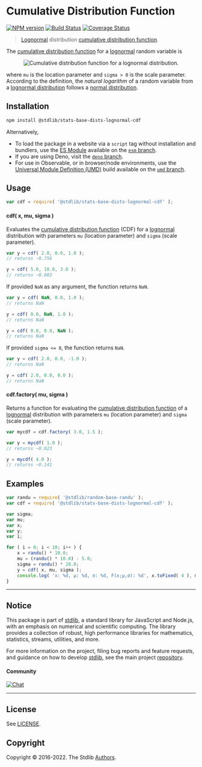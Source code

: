 <!--

@license Apache-2.0

Copyright (c) 2018 The Stdlib Authors.

Licensed under the Apache License, Version 2.0 (the "License");
you may not use this file except in compliance with the License.
You may obtain a copy of the License at

   http://www.apache.org/licenses/LICENSE-2.0

Unless required by applicable law or agreed to in writing, software
distributed under the License is distributed on an "AS IS" BASIS,
WITHOUT WARRANTIES OR CONDITIONS OF ANY KIND, either express or implied.
See the License for the specific language governing permissions and
limitations under the License.

-->

# Cumulative Distribution Function

[![NPM version][npm-image]][npm-url] [![Build Status][test-image]][test-url] [![Coverage Status][coverage-image]][coverage-url] <!-- [![dependencies][dependencies-image]][dependencies-url] -->

> [Lognormal][lognormal-distribution] distribution [cumulative distribution function][cdf].

<section class="intro">

The [cumulative distribution function][cdf] for a [lognormal][lognormal-distribution] random variable is

<!-- <equation class="equation" label="eq:cdf" align="center" raw="F(x;\mu,\sigma)=\frac12 + \frac12\,\operatorname{erf}\left[\frac{\ln x-\mu}{\sqrt{2}\sigma}\right]" alt="Cumulative distribution function for a lognormal distribution."> -->

<div class="equation" align="center" data-raw-text="F(x;\mu,\sigma)=\frac12 + \frac12\,\operatorname{erf}\left[\frac{\ln x-\mu}{\sqrt{2}\sigma}\right]" data-equation="eq:cdf">
    <img src="https://cdn.jsdelivr.net/gh/stdlib-js/stdlib@51534079fef45e990850102147e8945fb023d1d0/lib/node_modules/@stdlib/stats/base/dists/lognormal/cdf/docs/img/equation_cdf.svg" alt="Cumulative distribution function for a lognormal distribution.">
    <br>
</div>

<!-- </equation> -->

where `mu` is the location parameter and `sigma > 0` is the scale parameter. According to the definition, the _natural logarithm_ of a random variable from a
[lognormal distribution][lognormal-distribution] follows a [normal distribution][normal-distribution].

</section>

<!-- /.intro -->

<section class="installation">

## Installation

```bash
npm install @stdlib/stats-base-dists-lognormal-cdf
```

Alternatively,

-   To load the package in a website via a `script` tag without installation and bundlers, use the [ES Module][es-module] available on the [`esm` branch][esm-url].
-   If you are using Deno, visit the [`deno` branch][deno-url].
-   For use in Observable, or in browser/node environments, use the [Universal Module Definition (UMD)][umd] build available on the [`umd` branch][umd-url].

</section>

<section class="usage">

## Usage

```javascript
var cdf = require( '@stdlib/stats-base-dists-lognormal-cdf' );
```

#### cdf( x, mu, sigma )

Evaluates the [cumulative distribution function][cdf] (CDF) for a [lognormal][lognormal-distribution] distribution with parameters `mu` (location parameter) and `sigma` (scale parameter).

```javascript
var y = cdf( 2.0, 0.0, 1.0 );
// returns ~0.756

y = cdf( 5.0, 10.0, 3.0 );
// returns ~0.003
```

If provided `NaN` as any argument, the function returns `NaN`.

```javascript
var y = cdf( NaN, 0.0, 1.0 );
// returns NaN

y = cdf( 0.0, NaN, 1.0 );
// returns NaN

y = cdf( 0.0, 0.0, NaN );
// returns NaN
```

If provided `sigma <= 0`, the function returns `NaN`.

```javascript
var y = cdf( 2.0, 0.0, -1.0 );
// returns NaN

y = cdf( 2.0, 0.0, 0.0 );
// returns NaN
```

#### cdf.factory( mu, sigma )

Returns a function for evaluating the [cumulative distribution function][cdf] of a [lognormal][lognormal-distribution] distribution with parameters `mu` (location parameter) and `sigma` (scale parameter).

```javascript
var mycdf = cdf.factory( 3.0, 1.5 );

var y = mycdf( 1.0 );
// returns ~0.023

y = mycdf( 4.0 );
// returns ~0.141
```

</section>

<!-- /.usage -->

<section class="examples">

## Examples

<!-- eslint no-undef: "error" -->

```javascript
var randu = require( '@stdlib/random-base-randu' );
var cdf = require( '@stdlib/stats-base-dists-lognormal-cdf' );

var sigma;
var mu;
var x;
var y;
var i;

for ( i = 0; i < 10; i++ ) {
    x = randu() * 10.0;
    mu = (randu() * 10.0) - 5.0;
    sigma = randu() * 20.0;
    y = cdf( x, mu, sigma );
    console.log( 'x: %d, µ: %d, σ: %d, F(x;µ,σ): %d', x.toFixed( 4 ), mu.toFixed( 4 ), sigma.toFixed( 4 ), y.toFixed( 4 ) );
}
```

</section>

<!-- /.examples -->

<!-- Section for related `stdlib` packages. Do not manually edit this section, as it is automatically populated. -->

<section class="related">

</section>

<!-- /.related -->

<!-- Section for all links. Make sure to keep an empty line after the `section` element and another before the `/section` close. -->


<section class="main-repo" >

* * *

## Notice

This package is part of [stdlib][stdlib], a standard library for JavaScript and Node.js, with an emphasis on numerical and scientific computing. The library provides a collection of robust, high performance libraries for mathematics, statistics, streams, utilities, and more.

For more information on the project, filing bug reports and feature requests, and guidance on how to develop [stdlib][stdlib], see the main project [repository][stdlib].

#### Community

[![Chat][chat-image]][chat-url]

---

## License

See [LICENSE][stdlib-license].


## Copyright

Copyright &copy; 2016-2022. The Stdlib [Authors][stdlib-authors].

</section>

<!-- /.stdlib -->

<!-- Section for all links. Make sure to keep an empty line after the `section` element and another before the `/section` close. -->

<section class="links">

[npm-image]: http://img.shields.io/npm/v/@stdlib/stats-base-dists-lognormal-cdf.svg
[npm-url]: https://npmjs.org/package/@stdlib/stats-base-dists-lognormal-cdf

[test-image]: https://github.com/stdlib-js/stats-base-dists-lognormal-cdf/actions/workflows/test.yml/badge.svg?branch=main
[test-url]: https://github.com/stdlib-js/stats-base-dists-lognormal-cdf/actions/workflows/test.yml?query=branch:main

[coverage-image]: https://img.shields.io/codecov/c/github/stdlib-js/stats-base-dists-lognormal-cdf/main.svg
[coverage-url]: https://codecov.io/github/stdlib-js/stats-base-dists-lognormal-cdf?branch=main

<!--

[dependencies-image]: https://img.shields.io/david/stdlib-js/stats-base-dists-lognormal-cdf.svg
[dependencies-url]: https://david-dm.org/stdlib-js/stats-base-dists-lognormal-cdf/main

-->

[chat-image]: https://img.shields.io/gitter/room/stdlib-js/stdlib.svg
[chat-url]: https://gitter.im/stdlib-js/stdlib/

[stdlib]: https://github.com/stdlib-js/stdlib

[stdlib-authors]: https://github.com/stdlib-js/stdlib/graphs/contributors

[umd]: https://github.com/umdjs/umd
[es-module]: https://developer.mozilla.org/en-US/docs/Web/JavaScript/Guide/Modules

[deno-url]: https://github.com/stdlib-js/stats-base-dists-lognormal-cdf/tree/deno
[umd-url]: https://github.com/stdlib-js/stats-base-dists-lognormal-cdf/tree/umd
[esm-url]: https://github.com/stdlib-js/stats-base-dists-lognormal-cdf/tree/esm

[stdlib-license]: https://raw.githubusercontent.com/stdlib-js/stats-base-dists-lognormal-cdf/main/LICENSE

[cdf]: https://en.wikipedia.org/wiki/Cumulative_distribution_function

[lognormal-distribution]: https://en.wikipedia.org/wiki/Lognormal_distribution

[normal-distribution]: https://en.wikipedia.org/wiki/Normal_distribution

</section>

<!-- /.links -->
